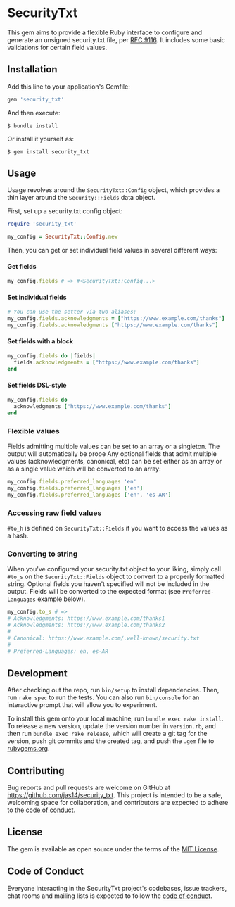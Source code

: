 # SecurityTxt

This gem aims to provide a flexible Ruby interface to configure and generate an unsigned security.txt file, per [RFC 9116](https://www.rfc-editor.org/rfc/rfc9116.html). It includes some basic validations for certain field values.

## Installation

Add this line to your application's Gemfile:

```ruby
gem 'security_txt'
```

And then execute:

    $ bundle install

Or install it yourself as:

    $ gem install security_txt

## Usage

Usage revolves around the `SecurityTxt::Config` object, which provides a thin layer around the `Security::Fields` data object.

First, set up a security.txt config object:
```ruby
require 'security_txt'

my_config = SecurityTxt::Config.new
```

Then, you can get or set individual field values in several different ways:

#### Get fields
```ruby
my_config.fields # => #<SecurityTxt::Config...>
```

#### Set individual fields
```ruby
# You can use the setter via two aliases:
my_config.fields.acknowledgments = ["https://www.example.com/thanks"]
my_config.fields.acknowledgments ["https://www.example.com/thanks"]
```

#### Set fields with a block
```ruby
my_config.fields do |fields|
  fields.acknowledgments = ["https://www.example.com/thanks"]
end
```

#### Set fields DSL-style
```ruby
my_config.fields do
  acknowledgments ["https://www.example.com/thanks"]
end
```

### Flexible values

Fields admitting multiple values can be set to an array or a singleton. The output will automatically be prope
Any optional fields that admit multiple values (acknowledgments, canonical, etc) can be set either as an array or as a single value which will be converted to an array:

```ruby
my_config.fields.preferred_languages 'en'
my_config.fields.preferred_languages ['en']
my_config.fields.preferred_languages ['en', 'es-AR']
```

### Accessing raw field values

`#to_h` is defined on `SecurityTxt::Fields` if you want to access the values as a hash.

### Converting to string

When you've configured your security.txt object to your liking, simply call `#to_s` on the `SecurityTxt::Fields` object to convert to a properly formatted string. Optional fields you haven't specified will not be included in the output. Fields will be converted to the expected format (see `Preferred-Languages` example below).

```ruby
my_config.to_s # =>
# Acknowledgments: https://www.example.com/thanks1
# Acknowledgments: https://www.example.com/thanks2
#
# Canonical: https://www.example.com/.well-known/security.txt
#
# Preferred-Languages: en, es-AR
```

## Development

After checking out the repo, run `bin/setup` to install dependencies. Then, run `rake spec` to run the tests. You can also run `bin/console` for an interactive prompt that will allow you to experiment.

To install this gem onto your local machine, run `bundle exec rake install`. To release a new version, update the version number in `version.rb`, and then run `bundle exec rake release`, which will create a git tag for the version, push git commits and the created tag, and push the `.gem` file to [rubygems.org](https://rubygems.org).

## Contributing

Bug reports and pull requests are welcome on GitHub at https://github.com/jas14/security_txt. This project is intended to be a safe, welcoming space for collaboration, and contributors are expected to adhere to the [code of conduct](https://github.com/jas14/security_txt/blob/main/CODE_OF_CONDUCT.md).

## License

The gem is available as open source under the terms of the [MIT License](https://opensource.org/licenses/MIT).

## Code of Conduct

Everyone interacting in the SecurityTxt project's codebases, issue trackers, chat rooms and mailing lists is expected to follow the [code of conduct](https://github.com/jas14/security_txt/blob/main/CODE_OF_CONDUCT.md).
